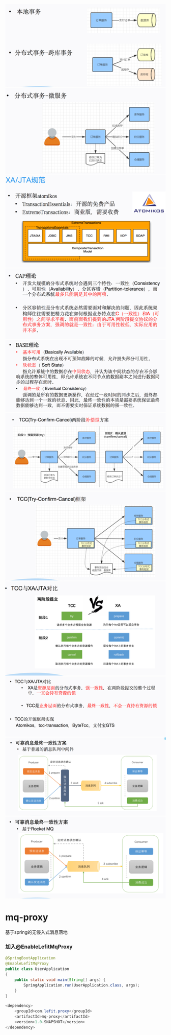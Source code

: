 ![image](https://github.com/wangkang-ARM/mq-proxy/blob/master/WX20200515-142240%402x.png)
![image](https://github.com/wangkang-ARM/mq-proxy/blob/master/WX20200515-142319%402x.png)
![image](https://github.com/wangkang-ARM/mq-proxy/blob/master/WX20200515-142335%402x.png)
![image](https://github.com/wangkang-ARM/mq-proxy/blob/master/WX20200515-142346%402x.png)
![image](https://github.com/wangkang-ARM/mq-proxy/blob/master/WX20200515-142358%402x.png)
![image](https://github.com/wangkang-ARM/mq-proxy/blob/master/WX20200515-142416%402x.png)
![image](https://github.com/wangkang-ARM/mq-proxy/blob/master/WX20200515-142427%402x.png)
![image](https://github.com/wangkang-ARM/mq-proxy/blob/master/WX20200515-142449%402x.png)
![image](https://github.com/wangkang-ARM/mq-proxy/blob/master/WX20200515-142459%402x.png)
![image](https://github.com/wangkang-ARM/mq-proxy/blob/master/WX20200515-142511%402x.png)
![image](https://github.com/wangkang-ARM/mq-proxy/blob/master/WX20200515-142518%402x.png)
# mq-proxy
基于spring的无侵入式消息落地


### 加入@EnableLefitMqProxy
```java
@SpringBootApplication
@EnableLefitMqProxy
public class UserApplication
{
    public static void main(String[] args) {
        SpringApplication.run(UserApplication.class, args);
    }
}

```

```java
<dependency>
    <groupId>com.lefit.proxy</groupId>
    <artifactId>mq-proxy</artifactId>
    <version>1.0-SNAPSHOT</version>
</dependency>
```

